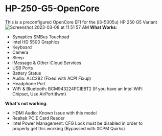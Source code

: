 # HP-250-G5-OpenCore
This is a preconfigured OpenCore EFI for the (i3-5005u) HP 250 G5 Variant
![Screenshot 2023-03-08 at 11 51 57 AM](https://user-images.githubusercontent.com/83425771/223830789-021e2833-6534-4d70-b51d-f0a1f6de5550.png)
**What Works**:
- Synaptics SMBus Touchpad
- Intel HD 5500 Graphics
- Keyboard
- Camera
- Sleep
- iMessage & Other iCloud Services
- USB Ports
- Battery Status
- Audio: ALC282 (Fixed with ACPI Fixup)
- Headphone Port
- WiFi & Bluetooth: BCM943224PCIEBT2 (If you have an Intel WiFi Chipset, Use AirPortItlwm)

**What's not working**:
- HDMI Audio: Known Issue with this model
- Realtek PCIE Card Reader
- Intel Power Management: CFG Lock must be disabled in order to properly get this working (Bypassed with XCPM Quirks)
